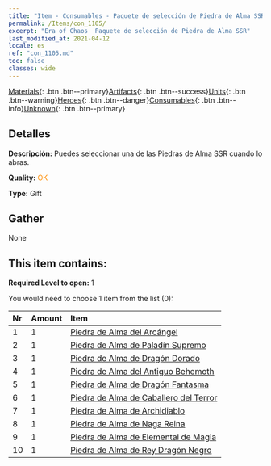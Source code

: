 ```yaml
---
title: "Item - Consumables - Paquete de selección de Piedra de Alma SSR"
permalink: /Items/con_1105/
excerpt: "Era of Chaos  Paquete de selección de Piedra de Alma SSR"
last_modified_at: 2021-04-12
locale: es
ref: "con_1105.md"
toc: false
classes: wide
---
```

 [Materials](/es/Items/){: .btn .btn--primary}[Artifacts](/es/Items/Artifacts/){: .btn .btn--success}[Units](/es/Items/Units/){: .btn .btn--warning}[Heroes](/es/Items/Heroes/){: .btn .btn--danger}[Consumables](/es/Items/Consumables/){: .btn .btn--info}[Unknown](/es/Items/Unknown/){: .btn .btn--primary}

## Detalles
 **Descripción:** Puedes seleccionar una de las Piedras de Alma SSR cuando lo abras.

 **Quality:** <span style="color: #FF8C00">OK</span>

 **Type:** Gift

## Gather

  None

## This item contains:

 **Required Level to open:** 1

 You would need to choose 1 item from the list (0):

  | Nr | Amount |     Item    |
  |:---|:-------|:------------|
  | 1 | 1 | [Piedra de Alma del Arcángel](/es/Items/unt_288/) | 
  | 2 | 1 | [Piedra de Alma de Paladín Supremo](/es/Items/unt_289/) | 
  | 3 | 1 | [Piedra de Alma de Dragón Dorado](/es/Items/unt_295/) | 
  | 4 | 1 | [Piedra de Alma del Antiguo Behemoth](/es/Items/unt_311/) | 
  | 5 | 1 | [Piedra de Alma de Dragón Fantasma](/es/Items/unt_303/) | 
  | 6 | 1 | [Piedra de Alma de Caballero del Terror](/es/Items/unt_302/) | 
  | 7 | 1 | [Piedra de Alma de Archidiablo](/es/Items/unt_318/) | 
  | 8 | 1 | [Piedra de Alma de Naga Reina](/es/Items/unt_325/) | 
  | 9 | 1 | [Piedra de Alma de Elemental de Magia](/es/Items/unt_347/) | 
  | 10 | 1 | [Piedra de Alma de Rey Dragón Negro](/es/Items/unt_334/) | 

